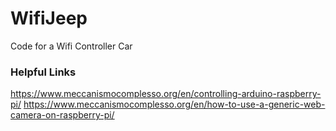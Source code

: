 # WifiJeep
Code for a Wifi Controller Car

### Helpful Links
https://www.meccanismocomplesso.org/en/controlling-arduino-raspberry-pi/
https://www.meccanismocomplesso.org/en/how-to-use-a-generic-web-camera-on-raspberry-pi/